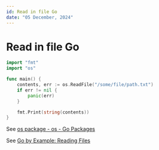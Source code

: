 ```yaml
---
id: Read in file Go
date: "05 December, 2024"
---
```


# Read in file Go

```go
import "fmt"
import "os"

func main() {
    contents, err := os.ReadFile("/some/file/path.txt")
    if err != nil {
        panic(err)
    }

    fmt.Print(string(contents))
}
```

See [os package - os - Go Packages](https://pkg.go.dev/os)

See [Go by Example: Reading Files](https://gobyexample.com/reading-files)

